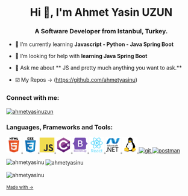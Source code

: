 <h1 align="center">Hi 👋, I'm Ahmet Yasin UZUN</h1>
<h3 align="center">A Software Developer from Istanbul, Turkey.</h3>


- 🌱 I’m currently learning **Javascript - Python - Java Spring Boot**


- 🤝 I’m looking for help with **learning Java Spring Boot**

- 💬 Ask me about ** JS and pretty much anything you want to ask.**
- ☑️ My Repos -> (https://github.com/ahmetyasinu)
<h3 align="left">
  Connect with me:
</h3>
<p align="left">
  
<a href="https://www.linkedin.com/in/ahmetyasinuzun/">
  <img align="center" src="https://raw.githubusercontent.com/rahuldkjain/github-profile-readme-generator/master/src/images/icons/Social/linked-in-alt.svg" alt="ahmetyasinuzun" height="30" width="40" />
  </a>
  
</p>

<h3 align="left">
  Languages, Frameworks and Tools:
</h3>
<p align="left"> 
  
  <!-- HTML5 -->
  <a href="https://www.w3.org/html/" target="_blank"> 
    <img src="https://raw.githubusercontent.com/devicons/devicon/master/icons/html5/html5-original-wordmark.svg" alt="html5" width="40" height="40"/> 
  </a>

  <!--CSS3--->
  <a href="https://www.w3schools.com/css/" target="_blank" rel="noreferrer"> 
    <img src="https://raw.githubusercontent.com/devicons/devicon/master/icons/css3/css3-original-wordmark.svg" alt="css3" width="40" height="40"/> 
  </a>
  <!-- Javascript -->
  <a href="https://developer.mozilla.org/en-US/docs/Web/JavaScript" target="_blank"> 
    <img src="https://raw.githubusercontent.com/devicons/devicon/master/icons/javascript/javascript-original.svg" alt="javascript" width="40" height="40"/>   
  </a>
  
  <!--Java-->
  <a href="https://www.w3schools.com/cs/" target="_blank"> 
    <img src="https://raw.githubusercontent.com/devicons/devicon/master/icons/csharp/csharp-original.svg" alt="csharp" width="40" height="40"/> 
  
  </a>  
 
  <!-- Bootstrap -->
  <a href="https://getbootstrap.com" target="_blank"> 
    <img src="https://raw.githubusercontent.com/devicons/devicon/master/icons/bootstrap/bootstrap-plain-wordmark.svg" alt="bootstrap" width="40" height="40"/> 
  </a>
  
  <!-- React -->
  <a href="https://reactjs.org/" target="_blank"> 
    <img src="https://raw.githubusercontent.com/devicons/devicon/master/icons/react/react-original-wordmark.svg" alt="react" width="40" height="40"/> 
  </a> 
  
  <!-- .Net -->
  <a href="https://dotnet.microsoft.com/" target="_blank"> 
    <img src="https://raw.githubusercontent.com/devicons/devicon/master/icons/dot-net/dot-net-original-wordmark.svg" alt="dotnet" width="40" height="40"/>  
  </a>

  <!-- Linux -->
  <a href="https://www.linux.org/" target="_blank"> 
    <img src="https://raw.githubusercontent.com/devicons/devicon/master/icons/linux/linux-original.svg" alt="linux" width="40" height="40"/> 
  </a> 
  <!-- Git -->
  <a href="https://git-scm.com/" target="_blank"> 
    <img src="https://www.vectorlogo.zone/logos/git-scm/git-scm-icon.svg" alt="git" width="40" height="40"/> 
  </a>
  <!-- Postman -->
  <a href="https://postman.com" target="_blank" rel="noreferrer"> 
    <img src="https://www.vectorlogo.zone/logos/getpostman/getpostman-icon.svg" alt="postman" width="40" height="40"/> 
  </a>
  
</p>

<!-- Most Used Languages -->
<p><img align="left" src="https://github-readme-stats.vercel.app/api/top-langs?username=ahmetyasinu&show_icons=true&theme=tokyonight&locale=en&layout=compact" alt="ahmetyasinu" /></p>
<!-- Github Stats -->

<p>&nbsp;<img align="center" src="https://github-readme-stats.vercel.app/api?username=ahmetyasinu&show_icons=true&theme=tokyonight&locale=en" alt="ahmetyasinu" /></p>

<!-- Contrubutions Streak -->
<p><img align="center" src="https://github-readme-streak-stats.herokuapp.com/?user=ahmetyasinu&theme=dark" alt="ahmetyasinu" /></p>

<!-- Github Profile Trophies  -->
<!--  <p align="left"> <a href="https://github.com/ryo-ma/github-profile-trophy"><img src="https://github.com/ahmetyasinu" alt="BRN33" /></a> </p>
 -->

<small>
<a href="https://rahuldkjain.github.io/gh-profile-readme-generator">Made with -><a/>
</small>

